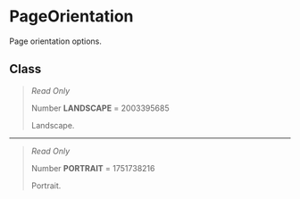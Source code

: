 # PageOrientation
Page orientation options.

## Class
> *Read Only* 
> 
> Number **LANDSCAPE** = 2003395685
> 
> Landscape.
*** 
> *Read Only* 
> 
> Number **PORTRAIT** = 1751738216
> 
> Portrait.

